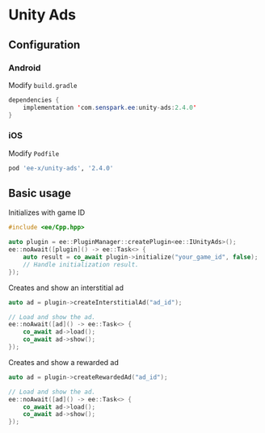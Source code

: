 # Unity Ads
## Configuration
### Android
Modify `build.gradle`
```java
dependencies {
    implementation 'com.senspark.ee:unity-ads:2.4.0'
}
```

### iOS
Modify `Podfile`
```ruby
pod 'ee-x/unity-ads', '2.4.0'
```

## Basic usage
Initializes with game ID
```cpp
#include <ee/Cpp.hpp>

auto plugin = ee::PluginManager::createPlugin<ee::IUnityAds>();
ee::noAwait([plugin]() -> ee::Task<> {
    auto result = co_await plugin->initialize("your_game_id", false);
    // Handle initialization result.
});
```

Creates and show an interstitial ad
```cpp
auto ad = plugin->createInterstitialAd("ad_id");

// Load and show the ad.
ee::noAwait([ad]() -> ee::Task<> {
    co_await ad->load();
    co_await ad->show();
});
```

Creates and show a rewarded ad
```cpp
auto ad = plugin->createRewardedAd("ad_id");

// Load and show the ad.
ee::noAwait([ad]() -> ee::Task<> {
    co_await ad->load();
    co_await ad->show();
});
```